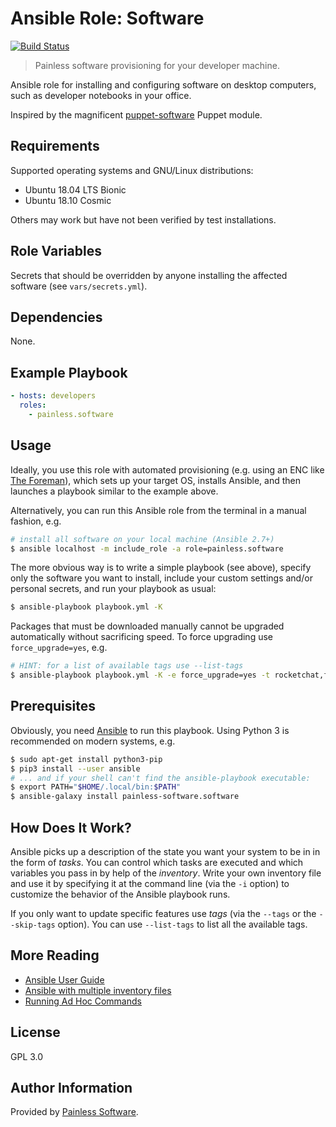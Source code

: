 Ansible Role: Software
======================

[![Build Status](
https://img.shields.io/travis/painless-software/ansible-role-software/master.svg
)](https://travis-ci.org/painless-software/ansible-role-software)

> Painless software provisioning for your developer machine.

Ansible role for installing and configuring software on desktop computers,
such as developer notebooks in your office.

Inspired by the magnificent [puppet-software](
https://github.com/edestecd/puppet-software) Puppet module.

Requirements
------------

Supported operating systems and GNU/Linux distributions:

- Ubuntu 18.04 LTS Bionic
- Ubuntu 18.10 Cosmic

Others may work but have not been verified by test installations.

Role Variables
--------------

Secrets that should be overridden by anyone installing the affected software
(see `vars/secrets.yml`).

Dependencies
------------

None.

Example Playbook
----------------

```yaml
- hosts: developers
  roles:
    - painless.software
```

Usage
-----

Ideally, you use this role with automated provisioning (e.g. using an ENC like
[The Foreman](https://www.theforeman.org/)), which sets up your target OS,
installs Ansible, and then launches a playbook similar to the example above.

Alternatively, you can run this Ansible role from the terminal in a manual
fashion, e.g.

```bash
# install all software on your local machine (Ansible 2.7+)
$ ansible localhost -m include_role -a role=painless.software
```

The more obvious way is to write a simple playbook (see above), specify only
the software you want to install, include your custom settings and/or
personal secrets, and run your playbook as usual:

```bash
$ ansible-playbook playbook.yml -K
```

Packages that must be downloaded manually cannot be upgraded automatically
without sacrificing speed. To force upgrading use `force_upgrade=yes`, e.g.

```bash
# HINT: for a list of available tags use --list-tags
$ ansible-playbook playbook.yml -K -e force_upgrade=yes -t rocketchat,franz,rambox
```

Prerequisites
-------------

Obviously, you need [Ansible](
http://docs.ansible.com/ansible/latest/installation_guide/intro_installation.html)
to run this playbook. Using Python 3 is recommended on modern systems, e.g.

```bash
$ sudo apt-get install python3-pip
$ pip3 install --user ansible
# ... and if your shell can't find the ansible-playbook executable:
$ export PATH="$HOME/.local/bin:$PATH"
$ ansible-galaxy install painless-software.software
```

How Does It Work?
-----------------

Ansible picks up a description of the state you want your system to be in
in the form of _tasks_. You can control which tasks are executed and which
variables you pass in by help of the _inventory_. Write your own inventory
file and use it by specifying it at the command line (via the `-i` option)
to customize the behavior of the Ansible playbook runs.

If you only want to update specific features use _tags_ (via the `--tags`
or the `--skip-tags` option). You can use `--list-tags` to list all the
available tags.

More Reading
------------

- [Ansible User Guide](https://docs.ansible.com/ansible/latest/user_guide/index.html)
- [Ansible with multiple inventory files](
  http://allandenot.com/devops/2015/01/16/ansible-with-multiple-inventory-files.html)
- [Running Ad Hoc Commands](
  https://ansible-tips-and-tricks.readthedocs.io/en/latest/ansible/commands/)

License
-------

GPL 3.0

Author Information
------------------

Provided by [Painless Software](https://painless.software/).
